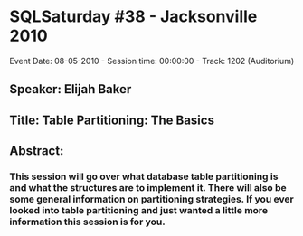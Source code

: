 # SQLSaturday #38 - Jacksonville 2010
Event Date: 08-05-2010 - Session time: 00:00:00 - Track: 1202 (Auditorium)
## Speaker: Elijah Baker
## Title: Table Partitioning: The Basics
## Abstract:
### This session will go over what database table partitioning is and what the structures are to implement it. There will also be some general information on partitioning strategies. If you ever looked into table partitioning and just wanted a little more information this session is for you.
